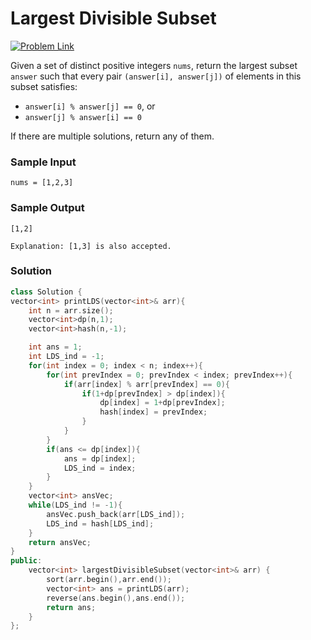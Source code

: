 # Largest Divisible Subset

[![Problem Link](https://img.shields.io/badge/-LeetCode-FFA116?style=for-the-badge&logo=LeetCode&logoColor=black)](https://leetcode.com/problems/largest-divisible-subset/)

Given a set of distinct positive integers `nums`, return the largest subset `answer` such that every pair 
`(answer[i], answer[j])` of elements in this subset satisfies:
- `answer[i] % answer[j] == 0`, or
- `answer[j] % answer[i] == 0`
  
If there are multiple solutions, return any of them.

### Sample Input
```
nums = [1,2,3]
```

### Sample Output
```
[1,2]

Explanation: [1,3] is also accepted.
```

### Solution
```cpp
class Solution {
vector<int> printLDS(vector<int>& arr){
    int n = arr.size();
    vector<int>dp(n,1);
    vector<int>hash(n,-1);

    int ans = 1;
    int LDS_ind = -1;
    for(int index = 0; index < n; index++){
        for(int prevIndex = 0; prevIndex < index; prevIndex++){
            if(arr[index] % arr[prevIndex] == 0){
                if(1+dp[prevIndex] > dp[index]){
                    dp[index] = 1+dp[prevIndex];
                    hash[index] = prevIndex;
                }
            }
        }
        if(ans <= dp[index]){
            ans = dp[index];
            LDS_ind = index;
        }
    }
    vector<int> ansVec;
    while(LDS_ind != -1){
        ansVec.push_back(arr[LDS_ind]);
        LDS_ind = hash[LDS_ind];
    }
    return ansVec;
}
public:
    vector<int> largestDivisibleSubset(vector<int>& arr) {
        sort(arr.begin(),arr.end());
        vector<int> ans = printLDS(arr);
        reverse(ans.begin(),ans.end());
        return ans;
    }
};
```
